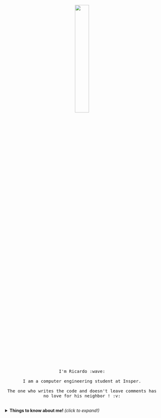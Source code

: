 <p align="center">
  <img src="https://media.giphy.com/media/MeJgB3yMMwIaHmKD4z/giphy.gif" width="30%">
  <br><br>
  <samp>
    I'm Ricardo :wave:
    <br><br>
    I am a computer engineering student at Insper.
<!--     <br><br>
    I believe in a world where Milkshakes can solve any and all problems :grin: -->
    <br><br>
    The one who writes the code and doesn't leave comments has no love for his neighbor ! :v:
  </samp>
</p>

<br>

<details>
  <summary> <b> Things to know about me! </b> <i>(click to expand!)</i> </summary>
  
  <br>
  
  ![Ricardo Mourao github stats](https://github-readme-stats.vercel.app/api?username=RicardoMourao-py&show_icons=true&title_color=fff&icon_color=79ff97&text_color=9f9f9f&bg_color=151515)

  ---

### - Languages ...



  <!-- For more icons please follow  https://github.com/MikeCodesDotNET/ColoredBadges -->
[![Top Langs](https://github-readme-stats.vercel.app/api/top-langs/?username=RicardoMourao-py&show_icons=true&title_color=fff&icon_color=79ff97&text_color=9f9f9f&bg_color=151515)](https://github.com/anuraghazra/github-readme-stats)

  

---


  
</details>
